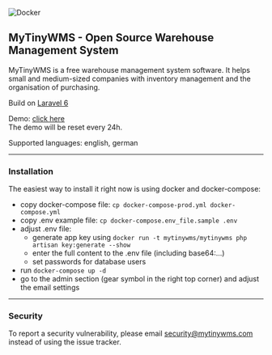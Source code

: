 ![Docker](https://github.com/alex-LE/myTinyWMS/workflows/Docker/badge.svg)

## MyTinyWMS - Open Source Warehouse Management System

MyTinyWMS is a free warehouse management system software. It helps small and medium-sized companies with inventory management and the organisation of purchasing.

Build on [Laravel 6](http://laravel.com)

Demo: [click here](https://demo.mytinywms.com)  
The demo will be reset every 24h.

Supported languages: english, german

-----

### Installation

The easiest way to install it right now is using docker and docker-compose:

- copy docker-compose file: `cp docker-compose-prod.yml docker-compose.yml`
- copy .env example file: `cp docker-compose.env_file.sample .env`
- adjust .env file:
    - generate app key using `docker run -t mytinywms/mytinywms php artisan key:generate --show`
    - enter the full content to the .env file (including base64:...)
    - set passwords for database users
- run `docker-compose up -d`
- go to the admin section (gear symbol in the right top corner) and adjust the email settings

-----

### Security

To report a security vulnerability, please email security@mytinywms.com instead of using the issue tracker. 